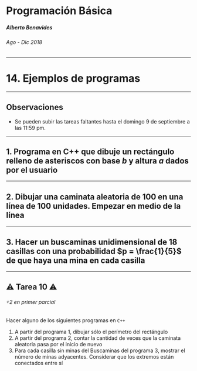 Programación Básica
===

##### Alberto Benavides

###### Ago - Dic 2018

<!-- footer: Universidad Autónoma de Nuevo León | Facultad de Ciencias Físico Matemáticas | Multimedia y Animación Digital -->

---

# 14. Ejemplos de programas

---

## Observaciones

* Se pueden subir las tareas faltantes hasta el domingo 9 de septiembre a las 11:59 pm.

---

## 1. Programa en C++ que dibuje un rectángulo relleno de asteriscos con base $b$ y altura $a$ dados por el usuario

---

## 2. Dibujar una caminata aleatoria de $100$ en una línea de $100$ unidades. Empezar en medio de la línea

---

## 3. Hacer un buscaminas unidimensional de $18$ casillas con una probabilidad $p = \frac{1}{5}$ de que haya una mina en cada casilla

---

## :warning: Tarea 10 :warning:
###### +2 en primer parcial

Hacer alguno de los siguientes programas en `C++`
1. A partir del programa 1, dibujar sólo el perímetro del rectángulo
2. A partir del programa 2, contar la cantidad de veces que la caminata aleatoria pasa por el inicio de nuevo
3. Para cada casilla sin minas del Buscaminas del programa 3, mostrar el número de minas adyacentes. Considerar que los extremos están conectados entre sí